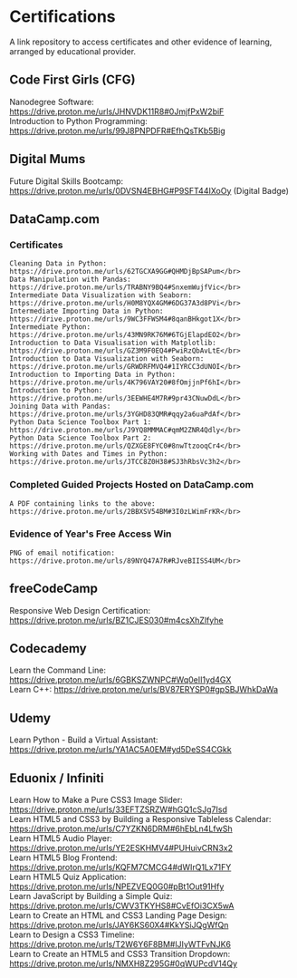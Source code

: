 # Certifications
A link repository to access certificates and other evidence of learning, arranged by educational provider.

## Code First Girls (CFG)</br>
  Nanodegree Software: https://drive.proton.me/urls/JHNVDK11R8#0JmjfPxW2biF</br>
  Introduction to Python Programming: https://drive.proton.me/urls/99J8PNPDFR#EfhQsTKb5Big</br>

## Digital Mums</br>
  Future Digital Skills Bootcamp: https://drive.proton.me/urls/0DVSN4EBHG#P9SFT44IXoOy (Digital Badge)</br>

## DataCamp.com</br>
  ### Certificates</br>
    Cleaning Data in Python: https://drive.proton.me/urls/62TGCXA9GG#QHMDjBpSAPum</br>
    Data Manipulation with Pandas: https://drive.proton.me/urls/TRABNY9BQ4#SnxemWujfVic</br>
    Intermediate Data Visualization with Seaborn: https://drive.proton.me/urls/H0M8YQX4GM#6DG37A3d8PVi</br>
    Intermediate Importing Data in Python: https://drive.proton.me/urls/9WC3FFWSM4#8qanBHkgot1X</br>
    Intermediate Python: https://drive.proton.me/urls/43MN9RK76M#6TGjElapdEO2</br>
    Introduction to Data Visualisation with Matplotlib: https://drive.proton.me/urls/GZ3M9F0EQ4#PwiRzQbAvLtE</br>
    Introduction to Data Visualization with Seaborn: https://drive.proton.me/urls/GRWDRFMVQ4#1IYRCC3dUNOI</br>
    Introduction to Importing Data in Python: https://drive.proton.me/urls/4K796VAY20#8fOmjjnPf6hI</br>
    Introduction to Python: https://drive.proton.me/urls/3EEWHE4M7R#9pr43CNuwDdL</br>
    Joining Data with Pandas: https://drive.proton.me/urls/3YGHD83QMR#qqy2a6uaPdAf</br>
    Python Data Science Toolbox Part 1: https://drive.proton.me/urls/J9YQ8MMMAC#qmM2ZNR4Qdly</br>
    Python Data Science Toolbox Part 2: https://drive.proton.me/urls/QZXGE8FYC0#8nwTtzooqCr4</br>
    Working with Dates and Times in Python: https://drive.proton.me/urls/JTCC8Z0H38#SJ3hRbsVc3h2</br>
  
  ### Completed Guided Projects Hosted on DataCamp.com</br>
    A PDF containing links to the above: https://drive.proton.me/urls/2BBXSV54BM#3I0zLWimFrKR</br>
  
  ### Evidence of Year's Free Access Win</br>
    PNG of email notification: https://drive.proton.me/urls/89NYQ47A7R#RJveBIISS4UM</br>

## freeCodeCamp</br>
  Responsive Web Design Certification: https://drive.proton.me/urls/BZ1CJES030#m4csXhZlfyhe</br>

## Codecademy</br>
  Learn the Command Line: https://drive.proton.me/urls/6GBKSZWNPC#Wq0eII1yd4GX</br>
  Learn C++: https://drive.proton.me/urls/BV87ERYSP0#gpSBJWhkDaWa</br>

## Udemy</br>
  Learn Python - Build a Virtual Assistant: https://drive.proton.me/urls/YA1AC5A0EM#yd5DeSS4CGkk</br>

## Eduonix / Infiniti</br>
  Learn How to Make a Pure CSS3 Image Slider: https://drive.proton.me/urls/33EFTZSRZW#hGQ1cSJg7Isd</br>
  Learn HTML5 and CSS3 by Building a Responsive Tableless Calendar: https://drive.proton.me/urls/C7YZKN6DRM#6hEbLn4LfwSh</br>
  Learn HTML5 Audio Player: https://drive.proton.me/urls/YE2ESKHMV4#PUHuivCRN3x2</br>
  Learn HTML5 Blog Frontend: https://drive.proton.me/urls/KQFM7CMCG4#dWIrQ1Lx71FY</br>
  Learn HTML5 Quiz Application: https://drive.proton.me/urls/NPEZVEQ0G0#pBt1Out91Hfy</br>
  Learn JavaScript by Building a Simple Quiz: https://drive.proton.me/urls/CWV3TKYHS8#CvEfOi3CX5wA</br>
  Learn to Create an HTML and CSS3 Landing Page Design: https://drive.proton.me/urls/JAY6KS60X4#KkYSiJQgWfQn</br>
  Learn to Design a CSS3 Timeline: https://drive.proton.me/urls/T2W6Y6F8BM#lJIyWTFvNJK6</br>
  Learn to Create an HTML5 and CSS3 Transition Dropdown: https://drive.proton.me/urls/NMXH8Z295G#0qWUPcdV14Qy</br>
